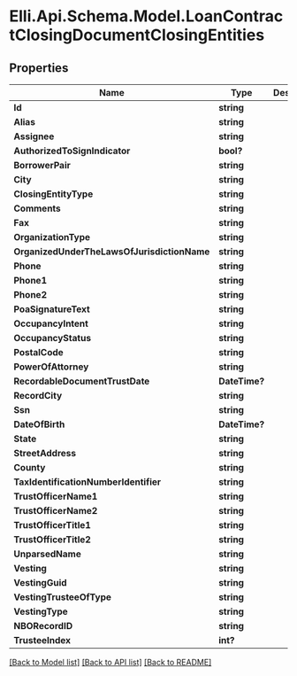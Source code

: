 # Elli.Api.Schema.Model.LoanContractClosingDocumentClosingEntities
## Properties

Name | Type | Description | Notes
------------ | ------------- | ------------- | -------------
**Id** | **string** |  | [optional] 
**Alias** | **string** |  | [optional] 
**Assignee** | **string** |  | [optional] 
**AuthorizedToSignIndicator** | **bool?** |  | [optional] 
**BorrowerPair** | **string** |  | [optional] 
**City** | **string** |  | [optional] 
**ClosingEntityType** | **string** |  | [optional] 
**Comments** | **string** |  | [optional] 
**Fax** | **string** |  | [optional] 
**OrganizationType** | **string** |  | [optional] 
**OrganizedUnderTheLawsOfJurisdictionName** | **string** |  | [optional] 
**Phone** | **string** |  | [optional] 
**Phone1** | **string** |  | [optional] 
**Phone2** | **string** |  | [optional] 
**PoaSignatureText** | **string** |  | [optional] 
**OccupancyIntent** | **string** |  | [optional] 
**OccupancyStatus** | **string** |  | [optional] 
**PostalCode** | **string** |  | [optional] 
**PowerOfAttorney** | **string** |  | [optional] 
**RecordableDocumentTrustDate** | **DateTime?** |  | [optional] 
**RecordCity** | **string** |  | [optional] 
**Ssn** | **string** |  | [optional] 
**DateOfBirth** | **DateTime?** |  | [optional] 
**State** | **string** |  | [optional] 
**StreetAddress** | **string** |  | [optional] 
**County** | **string** |  | [optional] 
**TaxIdentificationNumberIdentifier** | **string** |  | [optional] 
**TrustOfficerName1** | **string** |  | [optional] 
**TrustOfficerName2** | **string** |  | [optional] 
**TrustOfficerTitle1** | **string** |  | [optional] 
**TrustOfficerTitle2** | **string** |  | [optional] 
**UnparsedName** | **string** |  | [optional] 
**Vesting** | **string** |  | [optional] 
**VestingGuid** | **string** |  | [optional] 
**VestingTrusteeOfType** | **string** |  | [optional] 
**VestingType** | **string** |  | [optional] 
**NBORecordID** | **string** |  | [optional] 
**TrusteeIndex** | **int?** |  | [optional] 

[[Back to Model list]](../README.md#documentation-for-models) [[Back to API list]](../README.md#documentation-for-api-endpoints) [[Back to README]](../README.md)

